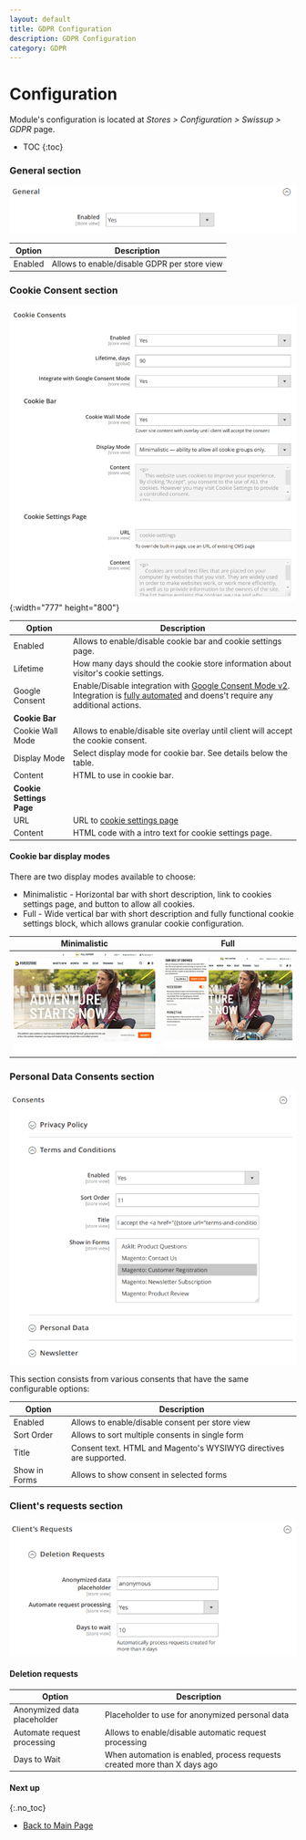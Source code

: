```yaml
---
layout: default
title: GDPR Configuration
description: GDPR Configuration
category: GDPR
---
```


# Configuration

Module's configuration is located at _Stores > Configuration > Swissup > GDPR_ page.

* TOC
{:toc}

### General section

![General section](/images/m2/gdpr/configuration/general.png)

Option      | Description
------------|------------
Enabled     | Allows to enable/disable GDPR per store view

### Cookie Consent section

![Cookie consents section](/images/m2/gdpr/configuration/cookie-consents.png?v=2){:width="777" height="800"}

Option          | Description
----------------|------------
Enabled         | Allows to enable/disable cookie bar and cookie settings page.
Lifetime        | How many days should the cookie store information about visitor's cookie settings.
Google Consent  | Enable/Disable integration with [Google Consent Mode v2](https://developers.google.com/tag-platform/security/guides/consent?consentmode=advanced). Integration is [fully automated](/m2/extensions/gdpr/cookie-settings/) and doens't require any additional actions.
**Cookie Bar**  |
Cookie Wall Mode| Allows to enable/disable site overlay until client will accept the cookie consent.
Display Mode    | Select display mode for cookie bar. See details below the table.
Content         | HTML to use in cookie bar.
**Cookie Settings Page** |
URL             | URL to [cookie settings page](/m2/extensions/gdpr/cookie-settings/)
Content         | HTML code with a intro text for cookie settings page.

#### Cookie bar display modes

There are two display modes available to choose:

 -  Minimalistic - Horizontal bar with short description, link to cookies settings
    page, and button to allow all cookies.
 -  Full - Wide vertical bar with short description and fully functional cookie
    settings block, which allows granular cookie configuration.

Minimalistic | Full
-------------|---------------
![Minimalistic](/images/m2/gdpr/frontend/small/cookie-bar-mini.png) | ![Full](/images/m2/gdpr/frontend/small/cookie-bar-full.png)

### Personal Data Consents section

![Consents section](/images/m2/gdpr/configuration/consents.png)

This section consists from various consents that have the same configurable options:

Option          | Description
----------------|------------
Enabled         | Allows to enable/disable consent per store view
Sort Order      | Allows to sort multiple consents in single form
Title           | Consent text. HTML and Magento's WYSIWYG directives are supported.
Show in Forms   | Allows to show consent in selected forms

### Client's requests section

![Client request section](/images/m2/gdpr/configuration/client-request.png)

#### Deletion requests

Option                      | Description
----------------------------|------------
Anonymized data placeholder | Placeholder to use for anonymized personal data
Automate request processing | Allows to enable/disable automatic request processing
Days to Wait                | When automation is enabled, process requests created more than X days ago

#### Next up
{:.no_toc}

 -  [Back to Main Page](/m2/extensions/gdpr/)
